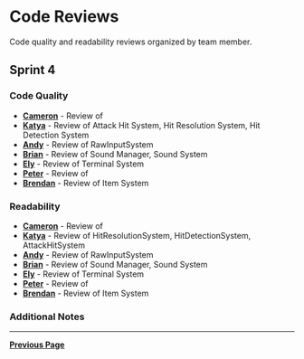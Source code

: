 # Code Reviews

Code quality and readability reviews organized by team member.

## Sprint 4

### Code Quality

- [**Cameron**](CodeQuality/CameronCodeQualityReview4.md) - Review of
- [**Katya**](CodeQuality/KatyaCodeQualitySprint4.md) - Review of Attack Hit System, Hit Resolution System, Hit Detection System
- [**Andy**](CodeQuality/AndyCodeQualitySprint4.md) - Review of RawInputSystem
- [**Brian**](CodeQuality/BrianCodeQualitySprint4.md) - Review of Sound Manager, Sound System
- [**Ely**](CodeQuality/ElyCodeQualitySprint4.md) - Review of Terminal System
- [**Peter**](CodeQuality/PeterCodeReviewSprint4.md) - Review of
- [**Brendan**](CodeQuality/BrendanCodeQualitySprint4.md) - Review of Item System

### Readability

- [**Cameron**](Readability/CameronReadabilityReview4.md) - Review of 
- [**Katya**](Readability/KatyaReadabilitySprint4.md) - Review of HitResolutionSystem, HitDetectionSystem, AttackHitSystem
- [**Andy**](Readability/AndyReadabilitySprint4.md) - Review of RawInputSystem
- [**Brian**](Readability/BrianReadabilitySprint4.md) - Review of Sound Manager, Sound System
- [**Ely**](Readability/ElyReadabilitySprint4.md) - Review of Terminal System
- [**Peter**](Readability/PeterReadabilityReveiwSprint4.md) - Review of 
- [**Brendan**](Readability/BrendanReadabilitySprint4.md) - Review of Item System

### Additional Notes

---

[**Previous Page**](../README.md)
